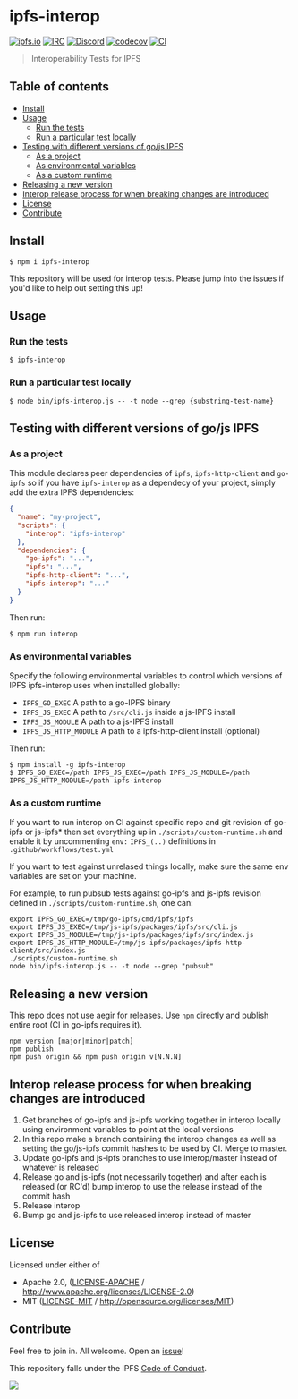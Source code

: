 # ipfs-interop <!-- omit in toc -->

[![ipfs.io](https://img.shields.io/badge/project-IPFS-blue.svg?style=flat-square)](http://ipfs.io)
[![IRC](https://img.shields.io/badge/freenode-%23ipfs-blue.svg?style=flat-square)](http://webchat.freenode.net/?channels=%23ipfs)
[![Discord](https://img.shields.io/discord/806902334369824788?style=flat-square)](https://discord.gg/ipfs)
[![codecov](https://img.shields.io/codecov/c/github/ipfs/interop.svg?style=flat-square)](https://codecov.io/gh/ipfs/interop)
[![CI](https://img.shields.io/github/workflow/status/ipfs/interop/test%20&%20maybe%20release/master?style=flat-square)](https://github.com/ipfs/interop/actions/workflows/js-test-and-release.yml)

> Interoperability Tests for IPFS

## Table of contents <!-- omit in toc -->

- [Install](#install)
- [Usage](#usage)
  - [Run the tests](#run-the-tests)
  - [Run a particular test locally](#run-a-particular-test-locally)
- [Testing with different versions of go/js IPFS](#testing-with-different-versions-of-gojs-ipfs)
  - [As a project](#as-a-project)
  - [As environmental variables](#as-environmental-variables)
  - [As a custom runtime](#as-a-custom-runtime)
- [Releasing a new version](#releasing-a-new-version)
- [Interop release process for when breaking changes are introduced](#interop-release-process-for-when-breaking-changes-are-introduced)
- [License](#license)
- [Contribute](#contribute)

## Install

```console
$ npm i ipfs-interop
```

This repository will be used for interop tests. Please jump into the issues if you'd like to help out setting this up!

## Usage

### Run the tests

```console
$ ipfs-interop
```

### Run a particular test locally

```console
$ node bin/ipfs-interop.js -- -t node --grep {substring-test-name}
```

## Testing with different versions of go/js IPFS

### As a project

This module declares peer dependencies of `ipfs`, `ipfs-http-client` and `go-ipfs` so if you have `ipfs-interop` as a dependecy of your project, simply add the extra IPFS dependencies:

```json
{
  "name": "my-project",
  "scripts": {
    "interop": "ipfs-interop"
  },
  "dependencies": {
    "go-ipfs": "...",
    "ipfs": "...",
    "ipfs-http-client": "...",
    "ipfs-interop": "..."
  }
}
```

Then run:

```console
$ npm run interop
```

### As environmental variables

Specify the following environmental variables to control which versions of IPFS ipfs-interop uses when installed globally:

- `IPFS_GO_EXEC` A path to a go-IPFS binary
- `IPFS_JS_EXEC` A path to `/src/cli.js` inside a js-IPFS install
- `IPFS_JS_MODULE` A path to a js-IPFS install
- `IPFS_JS_HTTP_MODULE` A path to a ipfs-http-client install (optional)

Then run:

```console
$ npm install -g ipfs-interop
$ IPFS_GO_EXEC=/path IPFS_JS_EXEC=/path IPFS_JS_MODULE=/path IPFS_JS_HTTP_MODULE=/path ipfs-interop
```

### As a custom runtime

If you want to run interop on CI against specific repo and git revision of
go-ipfs or js-ipfs\* then set everything up in `./scripts/custom-runtime.sh`
and enable it by uncommenting `env:` `IPFS_(..)` definitions in `.github/workflows/test.yml`

If you want to test against unrelased things locally, make sure the same env
variables are set on your machine.

For example, to run pubsub tests against go-ipfs and js-ipfs revision defined
in `./scripts/custom-runtime.sh`, one can:

    export IPFS_GO_EXEC=/tmp/go-ipfs/cmd/ipfs/ipfs
    export IPFS_JS_EXEC=/tmp/js-ipfs/packages/ipfs/src/cli.js
    export IPFS_JS_MODULE=/tmp/js-ipfs/packages/ipfs/src/index.js
    export IPFS_JS_HTTP_MODULE=/tmp/js-ipfs/packages/ipfs-http-client/src/index.js
    ./scripts/custom-runtime.sh
    node bin/ipfs-interop.js -- -t node --grep "pubsub"

## Releasing a new version

This repo does not use aegir for releases.
Use `npm` directly  and publish entire root (CI in go-ipfs requires it).

    npm version [major|minor|patch]
    npm publish
    npm push origin && npm push origin v[N.N.N]

## Interop release process for when breaking changes are introduced

1. Get branches of go-ipfs and js-ipfs working together in interop locally using environment variables to point at the local versions
2. In this repo make a branch containing the interop changes as well as setting the go/js-ipfs commit hashes to be used by CI. Merge to master.
3. Update go-ipfs and js-ipfs branches to use interop/master instead of whatever is released
4. Release go and js-ipfs (not necessarily together) and after each is released (or RC'd) bump interop to use the release instead of the commit hash
5. Release interop
6. Bump go and js-ipfs to use released interop instead of master

## License

Licensed under either of

- Apache 2.0, ([LICENSE-APACHE](LICENSE-APACHE) / <http://www.apache.org/licenses/LICENSE-2.0>)
- MIT ([LICENSE-MIT](LICENSE-MIT) / <http://opensource.org/licenses/MIT>)

## Contribute

Feel free to join in. All welcome. Open an [issue](https://github.com/ipfs/js-ipfs-unixfs-importer/issues)!

This repository falls under the IPFS [Code of Conduct](https://github.com/ipfs/community/blob/master/code-of-conduct.md).

[![](https://cdn.rawgit.com/jbenet/contribute-ipfs-gif/master/img/contribute.gif)](https://github.com/ipfs/community/blob/master/CONTRIBUTING.md)
